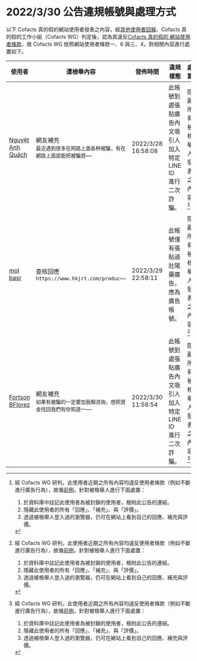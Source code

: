 2022/3/30 公告違規帳號與處理方式
=========

以下 Cofacts 真的假的網站使用者發表之內容，經[其他使用者回報](https://docs.google.com/spreadsheets/d/e/2PACX-1vRdcwXdC36xfgXfSMSk527Zbel9A-__vwRXkQ0NjkzSXoSPETCFc7sI7SoaAFdPCfskugtQL-Md8JgH/pubhtml?gid=438362561&single=true)、Cofacts 真的假的工作小組（Cofacts WG）判定後，認為其違反[Cofacts 真的假的 網站使用者條款](https://github.com/cofacts/rumors-site/blob/master/LEGAL.md)，故 Cofacts WG 依照網站使用者條款一、6 與三、4，對相關內容進行處置如下。

| 使用者 | 遭檢舉內容 | 發佈時間 | 違規樣態 | 處置 |
| ----- | -------- | ------- | ------- | --- |
| [Nguyệt Anh Quách](https://cofacts.github.io/community-builder/#/editorworks?showAll=1&day=365&userId=GyWLzn8BvUvLpBdgYNLd) | 網友補充<br>`最近遇到很多在网路上面各种被騙，有在網路上面說能把被騙資⋯⋯` | 2022/3/28 16:58:08 | 此帳號到處張貼廣告內文吸引人加入特定 LINE ID 進行二次詐騙。 | 隱藏所有被檢舉人發表之內容 [^block] |
| [mol basr](https://cofacts.github.io/community-builder/#/editorworks?showAll=1&day=365&userId=WyUr1n8BvUvLpBdgSdlQ) | 查核回應<br>`https://www.hkjrt.com/produc⋯⋯` | 2022/3/29 22:58:11 | 此帳號僅有張貼過壯陽藥廣告，應為廣告帳號。 | 隱藏所有被檢舉人發表之內容 [^block] |
| [Fortson BFlorez](https://cofacts.github.io/community-builder/#/editorworks?showAll=1&day=365&userId=RSX22H8BvUvLpBdgbtsX) | 網友補充<br>`如果有被騙的一定要加我賴咨詢，想把資金找回我們有你知道一⋯⋯` | 2022/3/30 11:56:54 | 此帳號到處張貼廣告內文吸引人加入特定 LINE ID 進行二次詐騙。 | 隱藏所有被檢舉人發表之內容 [^block] |

[^block]: 
    經 Cofacts WG 研判，此使用者近期之所有內容均違反使用者條款（例如不斷進行廣告行為），故循[前例](https://github.com/cofacts/takedowns/blob/master/2021/1125-2nd-spam.md)，針對被檢舉人進行下面處置：
    1. 於資料庫中註記此使用者為被封鎖的使用者，檢附此公告的連結。
    2. 隱藏此使用者的所有「回應」、「補充」、與「評價」。
    3. 透過被檢舉人登入過的瀏覽器，仍可在網站上看到自己的回應、補充與評價。
